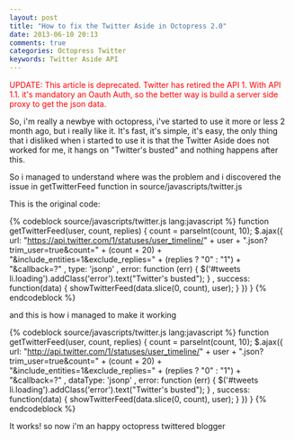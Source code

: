 ```yaml
---
layout: post
title: "How to fix the Twitter Aside in Octopress 2.0"
date: 2013-06-10 20:13
comments: true
categories: Octopress Twitter
keywords: Twitter Aside API
---
```


<span style="color: red">UPDATE: This article is deprecated. Twitter has retired the API 1. With API 1.1. it's mandatory an Oauth Auth, so the better way is build a server side proxy to get the json data.</span>

So, i'm really a newbye with octopress, i've started to use it more or less 2 month ago, but i really like it. It's fast, it's simple, it's easy, the only thing that i disliked when i started to use it is that the Twitter Aside does not worked for me, it hangs on "Twitter's busted" and nothing happens after this.

So i managed to understand where was the problem and i discovered the issue in getTwitterFeed function in source/javascripts/twitter.js

This is the original code:

{% codeblock source/javascripts/twitter.js lang:javascript %}
function getTwitterFeed(user, count, replies) {
  count = parseInt(count, 10);
  $.ajax({
      url: "https://api.twitter.com/1/statuses/user_timeline/" + user + ".json?trim_user=true&count=" + (count + 20) + "&include_entities=1&exclude_replies=" + (replies ? "0" : "1") + "&callback=?"
    , type: 'jsonp'
    , error: function (err) { $('#tweets li.loading').addClass('error').text("Twitter's busted"); }
    , success: function(data) { showTwitterFeed(data.slice(0, count), user); }
  })
}
{% endcodeblock %}

and this is how i managed to make it working

{% codeblock source/javascripts/twitter.js lang:javascript %}
function getTwitterFeed(user, count, replies) {
  count = parseInt(count, 10);
  $.ajax({
      url: "http://api.twitter.com/1/statuses/user_timeline/" + user + ".json?trim_user=true&count=" + (count + 20) + "&include_entities=1&exclude_replies=" + (replies ? "0" : "1") + "&callback=?"
    , dataType: 'jsonp'
    , error: function (err) { $('#tweets li.loading').addClass('error').text("Twitter's busted"); }
    , success: function(data) { showTwitterFeed(data.slice(0, count), user); }
  })
}
{% endcodeblock %}

It works! so now i'm an happy octopress twittered blogger 
